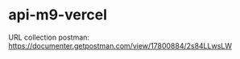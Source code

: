 # api-m9-vercel

URL collection postman: https://documenter.getpostman.com/view/17800884/2s84LLwsLW

